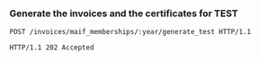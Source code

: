 ### Generate the invoices and the certificates for TEST

```http
POST /invoices/maif_memberships/:year/generate_test HTTP/1.1
```

```http
HTTP/1.1 202 Accepted
```

